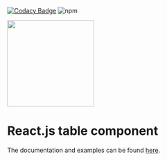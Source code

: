 [![Codacy Badge](https://api.codacy.com/project/badge/Grade/60c335a5936248559324c948f2c2fa8a)](https://app.codacy.com/gh/OneDash-DE/onedash-react-table?utm_source=github.com&utm_medium=referral&utm_content=OneDash-DE/onedash-react-table&utm_campaign=Badge_Grade)
![npm](https://img.shields.io/npm/dw/onedash-react-table)

<img src="https://static.onedash.de/logo-text.png" width="200">

# React.js table component

The documentation and examples can be found [here](https://react-table.onedash.de).
